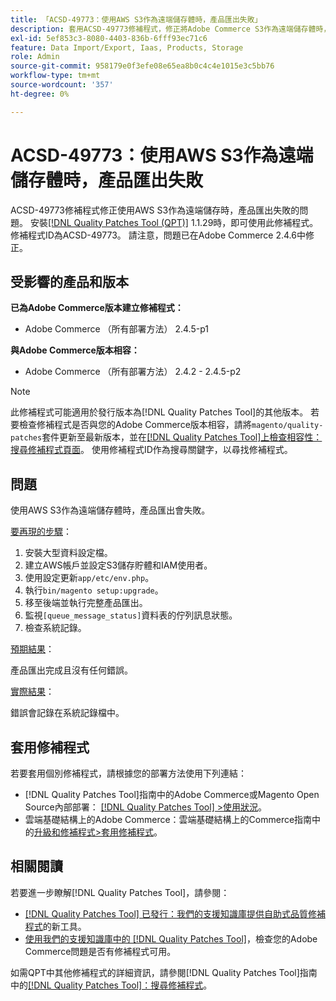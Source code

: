 ```yaml
---
title: 「ACSD-49773：使用AWS S3作為遠端儲存體時，產品匯出失敗」
description: 套用ACSD-49773修補程式，修正將Adobe Commerce S3作為遠端儲存體時，產品匯出失敗的AWS問題。
exl-id: 5ef853c3-8080-4403-836b-6fff93ec71c6
feature: Data Import/Export, Iaas, Products, Storage
role: Admin
source-git-commit: 958179e0f3efe08e65ea8b0c4c4e1015e3c5bb76
workflow-type: tm+mt
source-wordcount: '357'
ht-degree: 0%

---
```


# ACSD-49773：使用AWS S3作為遠端儲存體時，產品匯出失敗

ACSD-49773修補程式修正使用AWS S3作為遠端儲存時，產品匯出失敗的問題。 安裝[[!DNL Quality Patches Tool (QPT)]](/help/announcements/adobe-commerce-announcements/magento-quality-patches-released-new-tool-to-self-serve-quality-patches.md) 1.1.29時，即可使用此修補程式。 修補程式ID為ACSD-49773。 請注意，問題已在Adobe Commerce 2.4.6中修正。

## 受影響的產品和版本

**已為Adobe Commerce版本建立修補程式：**

* Adobe Commerce （所有部署方法） 2.4.5-p1

**與Adobe Commerce版本相容：**

* Adobe Commerce （所有部署方法） 2.4.2 - 2.4.5-p2

>[!NOTE]
>
>此修補程式可能適用於發行版本為[!DNL Quality Patches Tool]的其他版本。 若要檢查修補程式是否與您的Adobe Commerce版本相容，請將`magento/quality-patches`套件更新至最新版本，並在[[!DNL Quality Patches Tool]上檢查相容性：搜尋修補程式頁面](https://experienceleague.adobe.com/tools/commerce-quality-patches/index.html?lang=zh-Hant)。 使用修補程式ID作為搜尋關鍵字，以尋找修補程式。

## 問題

使用AWS S3作為遠端儲存體時，產品匯出會失敗。

<u>要再現的步驟</u>：

1. 安裝大型資料設定檔。
1. 建立AWS帳戶並設定S3儲存貯體和IAM使用者。
1. 使用設定更新`app/etc/env.php`。
1. 執行`bin/magento setup:upgrade`。
1. 移至後端並執行完整產品匯出。
1. 監視`[queue_message_status]`資料表的佇列訊息狀態。
1. 檢查系統記錄。

<u>預期結果</u>：

產品匯出完成且沒有任何錯誤。

<u>實際結果</u>：

錯誤會記錄在系統記錄檔中。

## 套用修補程式

若要套用個別修補程式，請根據您的部署方法使用下列連結：

* [!DNL Quality Patches Tool]指南中的Adobe Commerce或Magento Open Source內部部署： [[!DNL Quality Patches Tool] >使用狀況](https://experienceleague.adobe.com/docs/commerce-operations/tools/quality-patches-tool/usage.html?lang=zh-Hant)。
* 雲端基礎結構上的Adobe Commerce：雲端基礎結構上的Commerce指南中的[升級和修補程式>套用修補程式](https://experienceleague.adobe.com/docs/commerce-cloud-service/user-guide/develop/upgrade/apply-patches.html?lang=zh-Hant)。

## 相關閱讀

若要進一步瞭解[!DNL Quality Patches Tool]，請參閱：

* [[!DNL Quality Patches Tool] 已發行：我們的支援知識庫提供自助式品質修補程式](/help/announcements/adobe-commerce-announcements/magento-quality-patches-released-new-tool-to-self-serve-quality-patches.md)的新工具。
* [使用我們的支援知識庫中的 [!DNL Quality Patches Tool]](/help/support-tools/patches-available-in-qpt-tool/check-patch-for-magento-issue-with-magento-quality-patches.md)，檢查您的Adobe Commerce問題是否有修補程式可用。

如需QPT中其他修補程式的詳細資訊，請參閱[!DNL Quality Patches Tool]指南中的[[!DNL Quality Patches Tool]：搜尋修補程式](https://experienceleague.adobe.com/tools/commerce-quality-patches/index.html?lang=zh-Hant)。
